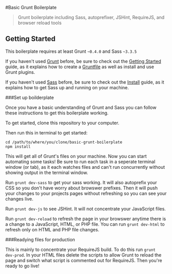 #Basic Grunt Boilerplate

> Grunt boilerplate including Sass, autoprefixer, JSHint, RequireJS, and browser reload tools


## Getting Started
This boilerplate requires at least Grunt `~0.4.0` and Sass `~3.3.5`

If you haven't used [Grunt](http://gruntjs.com/) before, be sure to check out the [Getting Started](http://gruntjs.com/getting-started) guide, as it explains how to create a [Gruntfile](http://gruntjs.com/sample-gruntfile) as well as install and use Grunt plugins. 

If you haven't used [Sass](http://sass-lang.com/) before, be sure to check out the [Install](http://sass-lang.com/install) guide, as it explains how to get Sass up and running on your machine. 


###Set up boilderplate

Once you have a basic understanding of Grunt and Sass you can follow these instructions to get this boilerplate working.

To get started, clone this repository to your computer.

Then run this in terminal to get started:

	cd /path/to/where/you/clone/basic-grunt-boilerplate
	npm install

This will get all of Grunt's files on your machine. Now you can start automating some tasks! Be sure to run each task in a seperate terminal window (or tab), as it each watches files and can't run concurrently without showing output in the terminal window.

Run `grunt dev-sass` to get your sass working. It will also autoprefix your CSS so you don't have worry about browswer prefixes. Then it will push your changes to your projects pages without refreshing so you can see your changes live.

Run `grunt dev-js` to see JSHint. It will not concentrate your JavaScript files.

Run `grunt dev-reload` to refresh the page in your browswer anytime there is a change to a JavaScript, HTML, or PHP file. You can run `grunt dev-html` to refresh only on HTML and PHP file changes.


###Readying files for production

This is mainly to concentrate your RequireJS build. To do this run `grunt dev-prod`. In your HTML files delete the scripts to allow Grunt to reload the page and switch what script is commented out for RequireJS. Then you're ready to go live!